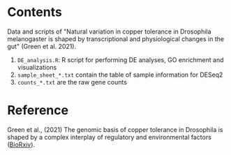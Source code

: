# Contents 

Data and scripts of "Natural variation in copper tolerance in Drosophila melanogaster is shaped by transcriptional and physiological changes in the gut" (Green et al. 2021).

1. `DE_analysis.R`: R script for performing DE analyses, GO enrichment and visualizations
2. `sample_sheet_*.txt` contain the table of sample information for DESeq2
3. `counts_*.txt` are the raw gene counts 

# Reference

Green et al., (2021) The genomic basis of copper tolerance in Drosophila is shaped by a complex interplay of regulatory and environmental factors ([BioRxiv](https://www.biorxiv.org/content/10.1101/2021.07.12.452058v1)). 
